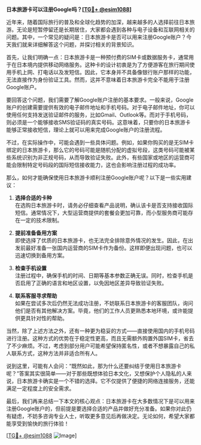 **日本旅游卡可以注册Google吗？[[TG💪+ @esim1088](https://t.me/s/esim1088)]**

近年来，随着国际旅行的普及和全球化趋势的加深，越来越多的人选择前往日本旅游。无论是短暂停留还是长期居住，大家都会遇到各种与电子设备和互联网相关的问题。其中，一个常见的疑问是：日本旅游卡是否可以用来注册Google账户？今天我们就来详细解答这个问题，并探讨相关的背景知识。

首先，让我们明确一点：日本旅游卡是一种预付费的SIM卡或数据服务卡，通常用于在日本境内提供移动网络服务。这种卡的设计初衷是为了方便游客在旅行期间使用手机上网、打电话以及发短信。因此，它本身并不具备像银行账户那样的功能，无法直接作为身份验证工具。然而，这并不意味着日本旅游卡完全不能用于注册Google账户。

要回答这个问题，我们需要了解Google账户注册的基本要求。一般来说，Google账户的创建需要提供有效的电子邮件地址和手机号码。对于电子邮件地址，你可以使用任何支持发送验证邮件的服务，比如Gmail、Outlook等。而对于手机号码，则必须是一个能够接收SMS验证码的真实号码。这意味着，只要你的日本旅游卡能够正常接收短信，理论上就可以用来完成Google账户的注册流程。

不过，在实际操作中，可能会遇到一些具体问题。例如，如果你购买的是无SIM卡绑定的日本旅游卡，那么它的号码可能是随机分配的虚拟号段，这类号码可能被某些系统识别为非正规号码，从而导致验证失败。此外，有些国家或地区的运营商可能会限制特定号码段的国际短信接收能力，这也会影响注册过程的成功率。

那么，如何才能确保使用日本旅游卡顺利注册Google账户呢？以下是一些实用建议：

1. **选择合适的卡种**  
   在选购日本旅游卡时，请务必仔细查看产品说明，确认该卡是否支持接收国际短信。通常情况下，大型运营商提供的套餐会更加可靠，而小型服务商可能存在一定的技术限制。

2. **提前准备备用方案**  
   即使选择了优质的日本旅游卡，也无法完全排除意外情况的发生。因此，在出发前最好准备一张国内运营商的SIM卡作为备份。这样即便出现问题，也可以迅速切换到备用方案。

3. **检查手机设置**  
   注册过程中，确保手机的时间、日期等基本参数正确无误。同时，检查手机是否启用了正确的语言和地区设置，以免因地区差异导致验证失败。

4. **联系客服寻求帮助**  
   如果在尝试多次后仍然无法成功注册，不妨联系日本旅游卡的客服团队，询问他们是否有其他解决方案。毕竟，他们的工作人员更熟悉本地环境，或许能提供更具针对性的帮助。

当然，除了上述方法之外，还有一种更为稳妥的方式——直接使用国内的手机号码进行注册。这种方式的优势在于稳定性更高，而且无需额外购置外国SIM卡，省去了不少麻烦。不过，考虑到部分用户可能希望保持匿名性，或者不想暴露自己的私人联系方式，这种方法并非适合所有人。

说到这里，可能有人会问：“既然如此，那为什么还要纠结于使用日本旅游卡呢？”答案其实很简单——对于那些既想体验日本文化，又想保护个人隐私的人来说，日本旅游卡确实是一个不错的选择。它不仅提供了便捷的网络连接服务，还能满足一定程度上的安全需求。

最后，我们再来总结一下本文的核心观点：日本旅游卡在大多数情况下是可以用来注册Google账户的，但前提是要选择合适的产品并做好充分准备。如果你对此仍有疑虑，不妨多咨询专业人士，听取更多意见后再做决定。无论如何，希望大家都能享受到愉快的旅行体验！

[[TG💪+ @esim1088](https://t.me/s/esim1088) ![Image](https://i.postimg.cc/4NQfJmqS/Snipaste-2025-05-13-00-14-12.png)]